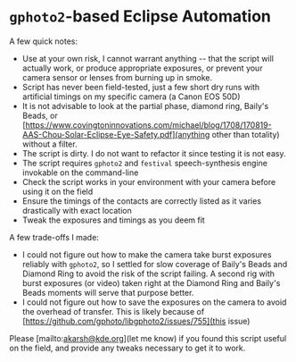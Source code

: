 # `gphoto2`-based Eclipse Automation

A few quick notes:
* Use at your own risk, I cannot warrant anything -- that the script will actually work, or produce appropriate exposures, or prevent your camera sensor or lenses from burning up in smoke.
* Script has never been field-tested, just a few short dry runs with artificial timings on my specific camera (a Canon EOS 50D)
* It is not advisable to look at the partial phase, diamond ring, Baily's Beads, or [https://www.covingtoninnovations.com/michael/blog/1708/170819-AAS-Chou-Solar-Eclipse-Eye-Safety.pdf](anything other than totality) without a filter.
* The script is dirty. I do not want to refactor it since testing it is not easy.
* The script requires `gphoto2` and `festival` speech-synthesis engine invokable on the command-line
* Check the script works in your environment with your camera before using it on the field
* Ensure the timings of the contacts are correctly listed as it varies drastically with exact location
* Tweak the exposures and timings as you deem fit

A few trade-offs I made:
* I could not figure out how to make the camera take burst exposures reliably with `gphoto2`, so I settled for slow coverage of Baily's Beads and Diamond Ring to avoid the risk of the script failing. A second rig with burst exposures (or video) taken right at the Diamond Ring and Baily's Beads moments will serve that purpose better.
* I could not figure out how to save the exposures on the camera to avoid the overhead of transfer. This is likely because of [https://github.com/gphoto/libgphoto2/issues/755](this issue)

Please [mailto:akarsh@kde.org](let me know) if you found this script useful on the field, and provide any tweaks necessary to get it to work.

